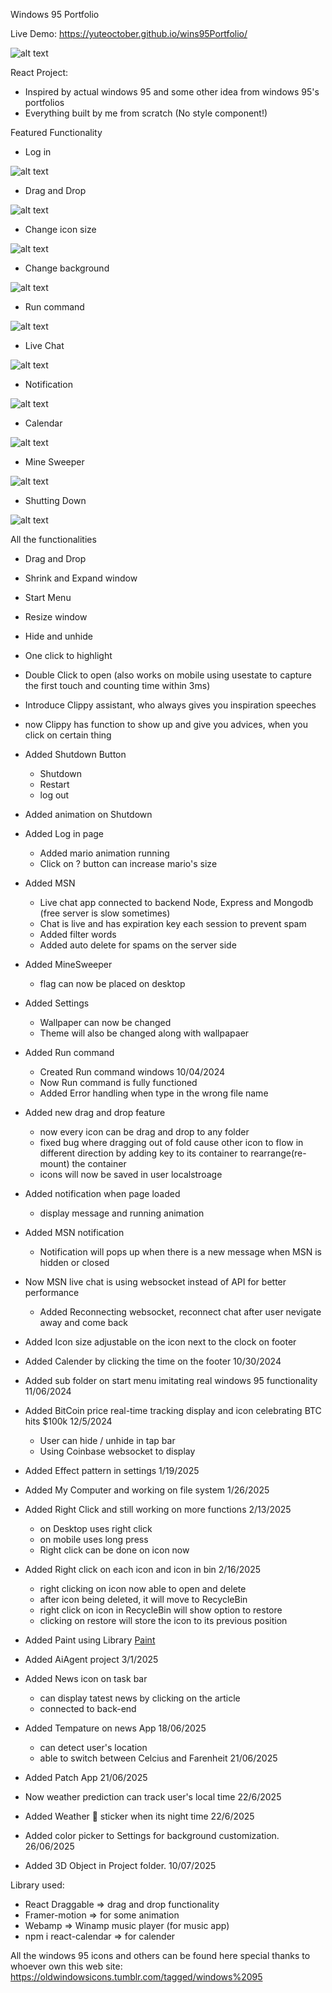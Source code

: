Windows 95 Portfolio

Live Demo: https://yuteoctober.github.io/wins95Portfolio/

![alt text](https://github.com/Yuteoctober/wins95Portfolio/blob/main/src/assets/markdown.png?raw=true)

React Project:
  - Inspired by actual windows 95 and some other idea from windows 95's portfolios
  - Everything built by me from scratch (No style component!)


Featured Functionality

- Log in
  
![alt text](https://github.com/Yuteoctober/wins95Portfolio/blob/main/src/assets/login.gif?raw=true)

- Drag and Drop
  
![alt text](https://github.com/Yuteoctober/wins95Portfolio/blob/main/src/assets/dragDrop.gif?raw=true)

- Change icon size
  
![alt text](https://github.com/Yuteoctober/wins95Portfolio/blob/main/src/assets/iconSize.gif?raw=true)

- Change background
  
![alt text](https://github.com/Yuteoctober/wins95Portfolio/blob/main/src/assets/bg.gif?raw=true)

- Run command
  
![alt text](https://github.com/Yuteoctober/wins95Portfolio/blob/main/src/assets/run.gif?raw=true)

- Live Chat
  
![alt text](https://github.com/Yuteoctober/wins95Portfolio/blob/main/src/assets/msn.gif?raw=true)

- Notification
  
![alt text](https://github.com/Yuteoctober/wins95Portfolio/blob/main/src/assets/Noti.gif?raw=true)

- Calendar
  
![alt text](https://github.com/Yuteoctober/wins95Portfolio/blob/main/src/assets/calendar.gif?raw=true)

- Mine Sweeper
  
![alt text](https://github.com/Yuteoctober/wins95Portfolio/blob/main/src/assets/game.gif?raw=true)

- Shutting Down
  
![alt text](https://github.com/Yuteoctober/wins95Portfolio/blob/main/src/assets/shutdown.gif?raw=true)


All the functionalities

  - Drag and Drop
  - Shrink and Expand window
  - Start Menu
  - Resize window
  - Hide and unhide
  - One click to highlight
  - Double Click to open (also works on mobile using usestate to capture the first touch and counting time within 3ms)
  - Introduce Clippy assistant, who always gives you inspiration speeches
  - now Clippy has function to show up and give you advices, when you click on certain thing
  - Added Shutdown Button
    - Shutdown
    - Restart
    - log out

  - Added animation on Shutdown
  - Added Log in page 
    - Added mario animation running
    - Click on ? button can increase mario's size

  - Added MSN
    - Live chat app connected to backend Node, Express and Mongodb    (free server is slow sometimes)
    - Chat is live and has expiration key each session to prevent spam
    - Added filter words
    - Added auto delete for spams on the server side

  - Added MineSweeper
    - flag can now be placed on desktop

  - Added Settings
    - Wallpaper can now be changed
    - Theme will also be changed along with wallpapaer

  - Added Run command 
    - Created Run command windows 10/04/2024
    - Now Run command is fully functioned
    - Added Error handling when type in the wrong file name

  - Added new drag and drop feature
    - now every icon can be drag and drop to any folder
    - fixed bug where dragging out of fold cause other icon to flow in different direction by adding key to its container to rearrange(re-mount) the container
    - icons will now be saved in user localstroage

  - Added notification when page loaded
    - display message and running animation

  - Added MSN notification
    - Notification will pops up when there is a new message when MSN is hidden or closed

  - Now MSN live chat is using websocket instead of API for better performance
    - Added Reconnecting websocket, reconnect chat after user nevigate away and come back

  - Added Icon size adjustable on the icon next to the clock on footer

  - Added Calender by clicking the time on the footer 10/30/2024

  - Added sub folder on start menu imitating real windows 95 functionality 11/06/2024

  - Added BitCoin price real-time tracking display and icon celebrating BTC hits $100k 12/5/2024
    - User can hide / unhide in tap bar 
    - Using Coinbase websocket to display

  - Added Effect pattern in settings 1/19/2025
  - Added My Computer and working on file system 1/26/2025

  - Added Right Click and still working on more functions 2/13/2025
    - on Desktop uses right click
    - on mobile uses long press 
    - Right click can be done on icon now

  - Added Right click on each icon and icon in bin 2/16/2025
    - right clicking on icon now able to open and delete
    - after icon being deleted, it will move to RecycleBin
    - right click on icon in RecycleBin will show option to restore
    - clicking on restore will store the icon to its previous position
  
  - Added Paint using Library [Paint](https://github.com/1j01/jspaint)
  - Added AiAgent project 3/1/2025

  - Added News icon on task bar
    - can display tatest news by clicking on the article
    - connected to back-end

  - Added Tempature on news App 18/06/2025
    - can detect user's location
    - able to switch between Celcius and Farenheit 21/06/2025

  - Added Patch App 21/06/2025
  - Now weather prediction can track user's local time 22/6/2025
  - Added Weather 🌙 sticker when its night time 22/6/2025

  - Added color picker to Settings for background customization. 26/06/2025

  - Added 3D Object in Project folder. 10/07/2025


Library used:
  - React Draggable => drag and drop functionality
  - Framer-motion => for some animation
  - Webamp => Winamp music player (for music app)
  - npm i react-calendar => for calender

All the windows 95 icons and others can be found here
special thanks to whoever own this web
site: https://oldwindowsicons.tumblr.com/tagged/windows%2095

